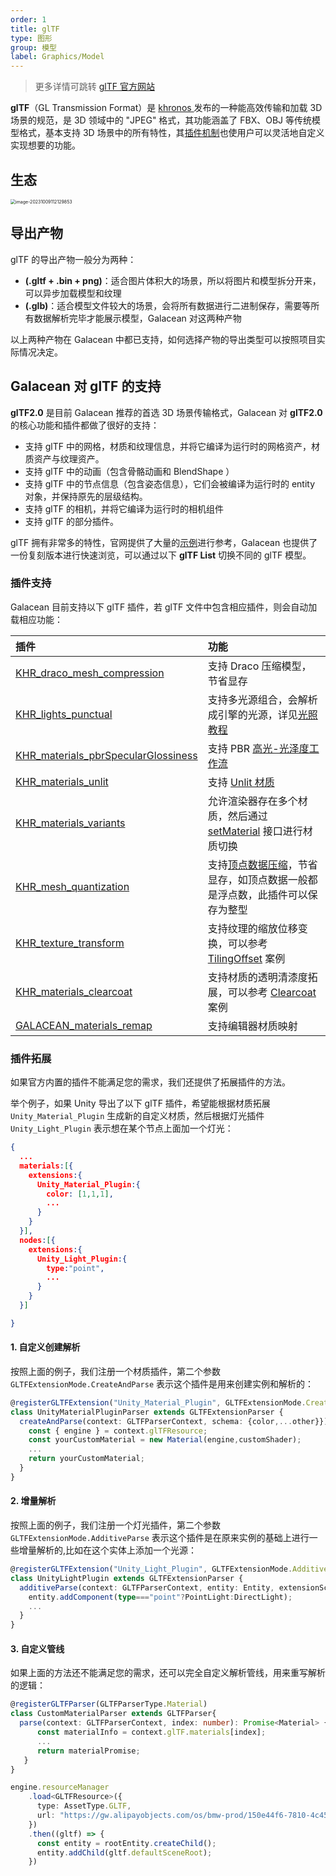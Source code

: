 ```yaml
---
order: 1
title: glTF
type: 图形
group: 模型
label: Graphics/Model
---
```


> 更多详情可跳转 [glTF 官方网站](https://www.khronos.org/gltf/)

**glTF**（GL Transmission Format）是 [khronos ](https://www.khronos.org/)发布的一种能高效传输和加载 3D 场景的规范，是 3D 领域中的 "JPEG" 格式，其功能涵盖了 FBX、OBJ 等传统模型格式，基本支持 3D 场景中的所有特性，其[插件机制](https://github.com/KhronosGroup/glTF/tree/master/extensions/2.0/Khronos)也使用户可以灵活地自定义实现想要的功能。

## 生态

<img src="https://mdn.alipayobjects.com/huamei_yo47yq/afts/img/A*vx8bQKOiNdcAAAAAAAAAAAAADhuCAQ/original" alt="image-20231009112129853" style="zoom:50%;" />

## 导出产物

glTF 的导出产物一般分为两种：

- **(.gltf + .bin + png)**：适合图片体积大的场景，所以将图片和模型拆分开来，可以异步加载模型和纹理
- **(.glb)**：适合模型文件较大的场景，会将所有数据进行二进制保存，需要等所有数据解析完毕才能展示模型，Galacean 对这两种产物

以上两种产物在 Galacean 中都已支持，如何选择产物的导出类型可以按照项目实际情况决定。

## Galacean 对 glTF 的支持

**glTF2.0** 是目前 Galacean 推荐的首选 3D 场景传输格式，Galacean 对 **glTF2.0** 的核心功能和插件都做了很好的支持：

- 支持 glTF 中的网格，材质和纹理信息，并将它编译为运行时的网格资产，材质资产与纹理资产。
- 支持 glTF 中的动画（包含骨骼动画和 BlendShape ）
- 支持 glTF 中的节点信息（包含姿态信息），它们会被编译为运行时的 entity 对象，并保持原先的层级结构。
- 支持 glTF 的相机，并将它编译为运行时的相机组件
- 支持 glTF 的部分插件。

glTF 拥有非常多的特性，官网提供了大量的[示例](https://github.com/KhronosGroup/glTF-Sample-Models/tree/master/2.0)进行参考，Galacean 也提供了一份复刻版本进行快速浏览，可以通过以下 **glTF List** 切换不同的 glTF 模型。

<playground src="gltf-loader.ts"></playground>

### 插件支持

Galacean 目前支持以下 glTF 插件，若 glTF 文件中包含相应插件，则会自动加载相应功能：

| 插件                                                                                                                                                               | 功能                                                                                                                                                                                                  |
| :----------------------------------------------------------------------------------------------------------------------------------------------------------------- | :---------------------------------------------------------------------------------------------------------------------------------------------------------------------------------------------------- |
| [KHR_draco_mesh_compression](https://github.com/oasis-engine/engine/blob/main/packages/loader/src/gltf/extensions/KHR_draco_mesh_compression.ts)                   | 支持 Draco 压缩模型，节省显存                                                                                                                                                                         |
| [KHR_lights_punctual](https://github.com/oasis-engine/engine/blob/main/packages/loader/src/gltf/extensions/KHR_lights_punctual.ts)                                 | 支持多光源组合，会解析成引擎的光源，详见[光照教程](/docs/graphics/light/light/)                                                                                                                             |
| [KHR_materials_pbrSpecularGlossiness](https://github.com/oasis-engine/engine/blob/main/packages/loader/src/gltf/extensions/KHR_materials_pbrSpecularGlossiness.ts) | 支持 PBR [高光-光泽度工作流](/apis/core/#PBRSpecularMaterial)                                                                                                                                          |
| [KHR_materials_unlit](https://github.com/oasis-engine/engine/blob/main/packages/loader/src/gltf/extensions/KHR_materials_unlit.ts)                                 | 支持 [Unlit 材质](/docs/graphics/shader/builtins/unlit/)                                                                                                                                                       |
| [KHR_materials_variants](https://github.com/oasis-engine/engine/blob/main/packages/loader/src/gltf/extensions/KHR_materials_variants.ts)                           | 允许渲染器存在多个材质，然后通过 [setMaterial](/apis/core/#Renderer-setMaterial) 接口进行材质切换                                                                                                      |
| [KHR_mesh_quantization](https://github.com/oasis-engine/engine/blob/main/packages/loader/src/gltf/extensions/KHR_mesh_quantization.ts)                             | 支持[顶点数据压缩](https://github.com/KhronosGroup/glTF/tree/master/extensions/2.0/Khronos/KHR_mesh_quantization#extending-mesh-attributes)，节省显存，如顶点数据一般都是浮点数，此插件可以保存为整型 |
| [KHR_texture_transform](https://github.com/oasis-engine/engine/blob/main/packages/loader/src/gltf/extensions/KHR_texture_transform.ts)                             | 支持纹理的缩放位移变换，可以参考 [TilingOffset](https://galacean.antgroup.com/engine-archive/examples/latest/tiling-offset) 案例                                                                                          |
| [KHR_materials_clearcoat](https://github.com/ant-galaxy/oasis-engine/blob/main/packages/loader/src/gltf/extensions/KHR_materials_clearcoat.ts)                     | 支持材质的透明清漆度拓展，可以参考 [Clearcoat](https://galacean.antgroup.com/engine-archive/examples/latest/pbr-clearcoat) 案例                                                                                           |
| [GALACEAN_materials_remap](https://github.com/ant-galaxy/oasis-engine/blob/main/packages/loader/src/gltf/extensions/GALACEAN_materials_remap.ts)                   | 支持编辑器材质映射                                                                                                                                                                                    |

### 插件拓展

如果官方内置的插件不能满足您的需求，我们还提供了拓展插件的方法。

举个例子，如果 Unity 导出了以下 glTF 插件，希望能根据材质拓展 `Unity_Material_Plugin` 生成新的自定义材质，然后根据灯光插件 `Unity_Light_Plugin` 表示想在某个节点上面加一个灯光：

```json
{
  ...
  materials:[{
    extensions:{
      Unity_Material_Plugin:{
        color: [1,1,1],
        ...
      }
    }
  }],
  nodes:[{
    extensions:{
      Unity_Light_Plugin:{
        type:"point",
        ...
      }
    }
  }]

}
```

#### 1. 自定义创建解析

按照上面的例子，我们注册一个材质插件，第二个参数 `GLTFExtensionMode.CreateAndParse` 表示这个插件是用来创建实例和解析的：

```ts
@registerGLTFExtension("Unity_Material_Plugin", GLTFExtensionMode.CreateAndParse)
class UnityMaterialPluginParser extends GLTFExtensionParser {
  createAndParse(context: GLTFParserContext, schema: {color,...other}}): Promise<Material> {
    const { engine } = context.glTFResource;
    const yourCustomMaterial = new Material(engine,customShader);
    ...
    return yourCustomMaterial;
  }
}
```

#### 2. 增量解析

按照上面的例子，我们注册一个灯光插件，第二个参数 `GLTFExtensionMode.AdditiveParse` 表示这个插件是在原来实例的基础上进行一些增量解析的,比如在这个实体上添加一个光源：

```ts
@registerGLTFExtension("Unity_Light_Plugin", GLTFExtensionMode.AdditiveParse)
class UnityLightPlugin extends GLTFExtensionParser {
  additiveParse(context: GLTFParserContext, entity: Entity, extensionSchema: {type,...other}): void {
    entity.addComponent(type==="point"?PointLight:DirectLight);
    ...
  }
}
```

#### 3. 自定义管线

如果上面的方法还不能满足您的需求，还可以完全自定义解析管线，用来重写解析的逻辑：

```ts
@registerGLTFParser(GLTFParserType.Material)
class CustomMaterialParser extends GLTFParser{
  parse(context: GLTFParserContext, index: number): Promise<Material> {
      const materialInfo = context.glTF.materials[index];
      ...
      return materialPromise;
   }
}

engine.resourceManager
    .load<GLTFResource>({
      type: AssetType.GLTF,
      url: "https://gw.alipayobjects.com/os/bmw-prod/150e44f6-7810-4c45-8029-3575d36aff30.gltf"
    })
    .then((gltf) => {
      const entity = rootEntity.createChild();
      entity.addChild(gltf.defaultSceneRoot);
    })
```
